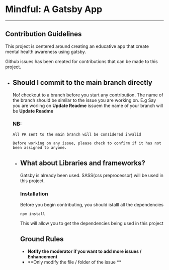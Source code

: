 # Mindful: A Gatsby App

---

## Contribution Guidelines

This project is centered around creating an educative app that create mental health awareness using gatsby.

Github issues has been created for contributions that can be made to this project.

- ## Should I commit to the main branch directly

  No! checkout to a branch before you start any contribution.
  The name of the branch should be similar to the issue you are working on.
  E.g Say you are worling on **Update Readme** issuem the name of your branch will be **Update Readme** <br/>

  ### NB:

  ```
  All PR sent to the main branch will be considered invalid
  ```

  ```
  Before working on any issue, please check to confirm if it has not been assigned to anyone.
  ```

  - ## What about Libraries and frameworks?

    Gatsby is already been used. SASS(css preprocessor) will be used in this project.

    ### Installation

    Before you begin contributing, you should istalll all the dependencies <br/>

    ```
    npm install
    ```

    This will allow you to get the dependencies being used in this project

    ## Ground Rules

    - **Notify the moderator if you want to add more issues / Enhancement**
    - **Only modify the file / folder of the issue **

